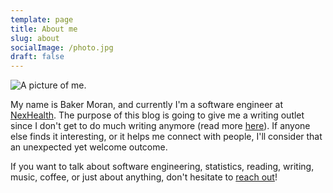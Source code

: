 ```yaml
---
template: page
title: About me
slug: about
socialImage: /photo.jpg
draft: false
---
```


![A picture of me.](/photo.jpg)

My name is Baker Moran, and currently I'm a software engineer at [NexHealth](nexhealth.com). The purpose of this blog is going to give me a writing outlet since I don't get to do much writing anymore (read more [here](/posts/about-this-blog)). If anyone else finds it interesting, or it helps me connect with people, I'll consider that an unexpected yet welcome outcome.

If you want to talk about software engineering, statistics, reading, writing, music, coffee, or just about anything, don't hesitate to [reach out](/pages/contacts)!
